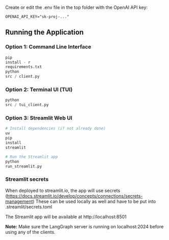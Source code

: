 Create or edit the .env file in the top folder with the OpenAI API key:

```
OPENAI_API_KEY="sk-proj-..."
```

## Running the Application

### Option 1: Command Line Interface

```python
pip
install - r
requirements.txt
python
src / client.py
```

### Option 2: Terminal UI (TUI)

```python
python
src / tui_client.py
```

### Option 3: Streamlit Web UI

```python
# Install dependencies (if not already done)
uv
pip
install
streamlit

# Run the Streamlit app
python
run_streamlit.py
```

### Streamlit secrets

When deployed to streamlit.io, the app will use
secrets (https://docs.streamlit.io/develop/concepts/connections/secrets-management)
These can be used locally as well and have to be put into .streamlit/secrets.toml

The Streamlit app will be available at http://localhost:8501

**Note:** Make sure the LangGraph server is running on localhost:2024 before using any of the clients.


